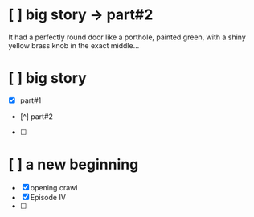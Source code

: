 # [ ] big story -> part#2
It had a perfectly round door like a porthole, painted green, with a shiny yellow brass knob
in the exact middle...

# [ ] big story
- [x] part#1
- [^] part#2
- [ ] 

# [ ] a new beginning
- [x] opening crawl
- [x] Episode IV
- [ ] 
